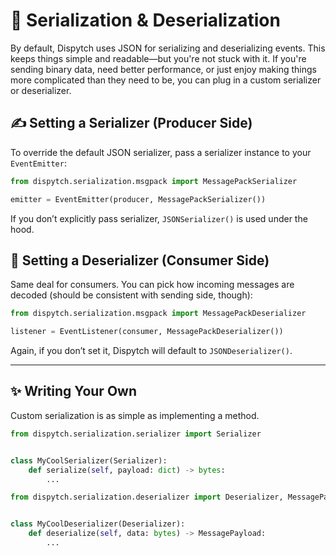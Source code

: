 # 🧱 Serialization & Deserialization

By default, Dispytch uses JSON for serializing and deserializing events. This keeps things simple and readable—but
you're not stuck with it. If you're sending binary data, need better performance, or just enjoy making things more
complicated than they need to be, you can plug in a custom serializer or deserializer.

## ✍️ Setting a Serializer (Producer Side)

To override the default JSON serializer, pass a serializer instance to your `EventEmitter`:

```python
from dispytch.serialization.msgpack import MessagePackSerializer

emitter = EventEmitter(producer, MessagePackSerializer())
```

If you don’t explicitly pass serializer, `JSONSerializer()` is used under the hood.

## 🧩 Setting a Deserializer (Consumer Side)

Same deal for consumers. You can pick how incoming messages are decoded (should be consistent with sending side, though):

```python
from dispytch.serialization.msgpack import MessagePackDeserializer

listener = EventListener(consumer, MessagePackDeserializer())
```

Again, if you don’t set it, Dispytch will default to `JSONDeserializer()`.

---

## ✨ Writing Your Own

Custom serialization is as simple as implementing a method.

```python
from dispytch.serialization.serializer import Serializer


class MyCoolSerializer(Serializer):
    def serialize(self, payload: dict) -> bytes:
        ...

```

```python
from dispytch.serialization.deserializer import Deserializer, MessagePayload


class MyCoolDeserializer(Deserializer):
    def deserialize(self, data: bytes) -> MessagePayload:
        ...
```
